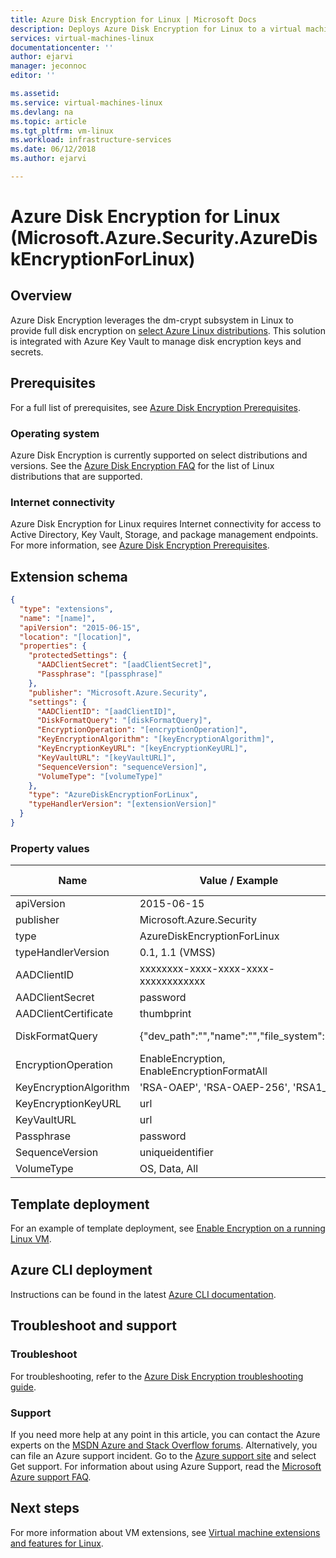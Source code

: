 ```yaml
---
title: Azure Disk Encryption for Linux | Microsoft Docs
description: Deploys Azure Disk Encryption for Linux to a virtual machine using a virtual machine extension.
services: virtual-machines-linux 
documentationcenter: ''
author: ejarvi 
manager: jeconnoc 
editor: ''

ms.assetid: 
ms.service: virtual-machines-linux
ms.devlang: na
ms.topic: article
ms.tgt_pltfrm: vm-linux
ms.workload: infrastructure-services
ms.date: 06/12/2018
ms.author: ejarvi

---
```

# Azure Disk Encryption for Linux (Microsoft.Azure.Security.AzureDiskEncryptionForLinux)

## Overview

Azure Disk Encryption leverages the dm-crypt subsystem in Linux to provide full disk encryption on [select Azure Linux distributions](https://aka.ms/adelinux).  This solution is integrated with Azure Key Vault to manage disk encryption keys and secrets.

## Prerequisites

For a full list of prerequisites, see [Azure Disk Encryption Prerequisites](
../../security/azure-security-disk-encryption.md#prerequisites).

### Operating system

Azure Disk Encryption is currently supported on select distributions and versions.  See the [Azure Disk Encryption FAQ](../../security/azure-security-disk-encryption-faq.md#what-linux-distributions-does-azure-disk-encryption-support) for the list of Linux distributions that are supported.

### Internet connectivity

Azure Disk Encryption for Linux requires Internet connectivity for access to Active Directory, Key Vault, Storage, and package management endpoints.  For more information, see [Azure Disk Encryption Prerequisites](
../../security/azure-security-disk-encryption.md#prerequisites).

## Extension schema

```json
{
  "type": "extensions",
  "name": "[name]",
  "apiVersion": "2015-06-15",
  "location": "[location]",
  "properties": {
	"protectedSettings": {
	  "AADClientSecret": "[aadClientSecret]",
	  "Passphrase": "[passphrase]"
	},
	"publisher": "Microsoft.Azure.Security",
	"settings": {
	  "AADClientID": "[aadClientID]",
	  "DiskFormatQuery": "[diskFormatQuery]",
	  "EncryptionOperation": "[encryptionOperation]",
	  "KeyEncryptionAlgorithm": "[keyEncryptionAlgorithm]",
	  "KeyEncryptionKeyURL": "[keyEncryptionKeyURL]",
	  "KeyVaultURL": "[keyVaultURL]",
	  "SequenceVersion": "sequenceVersion]",
	  "VolumeType": "[volumeType]"
	},
	"type": "AzureDiskEncryptionForLinux",
	"typeHandlerVersion": "[extensionVersion]"
  }
}
```

### Property values

| Name | Value / Example | Data Type |
| ---- | ---- | ---- |
| apiVersion | 2015-06-15 | date |
| publisher | Microsoft.Azure.Security | string |
| type | AzureDiskEncryptionForLinux | string |
| typeHandlerVersion | 0.1, 1.1 (VMSS) | int |
| AADClientID | xxxxxxxx-xxxx-xxxx-xxxx-xxxxxxxxxxxx | guid | 
| AADClientSecret | password | string |
| AADClientCertificate | thumbprint | string |
| DiskFormatQuery | {"dev_path":"","name":"","file_system":""} | JSON dictionary |
| EncryptionOperation | EnableEncryption, EnableEncryptionFormatAll | string | 
| KeyEncryptionAlgorithm | 'RSA-OAEP', 'RSA-OAEP-256', 'RSA1_5' | string |
| KeyEncryptionKeyURL | url | string |
| KeyVaultURL | url | string |
| Passphrase | password | string | 
| SequenceVersion | uniqueidentifier | string |
| VolumeType | OS, Data, All | string |

## Template deployment

For an example of template deployment, see [Enable Encryption on a running Linux VM](https://github.com/Azure/azure-quickstart-templates/tree/master/201-encrypt-running-linux-vm).

## Azure CLI deployment

Instructions can be found in the latest [Azure CLI documentation](/cli/azure/vm/encryption?view=azure-cli-latest). 

## Troubleshoot and support

### Troubleshoot

For troubleshooting, refer to the [Azure Disk Encryption troubleshooting guide](../../security/azure-security-disk-encryption-tsg.md).

### Support

If you need more help at any point in this article, you can contact the Azure experts on the [MSDN Azure and Stack Overflow forums](https://azure.microsoft.com/support/community/). Alternatively, you can file an Azure support incident. Go to the [Azure support site](https://azure.microsoft.com/support/options/) and select Get support. For information about using Azure Support, read the [Microsoft Azure support FAQ](https://azure.microsoft.com/support/faq/).

## Next steps

For more information about VM extensions, see [Virtual machine extensions and features for Linux](features-linux.md).